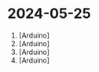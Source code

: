 # 2024-05-25

1. [](https://github.comundefined "") [Arduino]
2. [](https://github.comundefined "Amo + Arduino = Arduimo") [Arduino]
3. [](https://github.comundefined "Arduino firmware for the single colour 220v lampheart project.") [Arduino]
4. [](https://github.comundefined "Example file to blink the LED on an Arduino") [Arduino]
